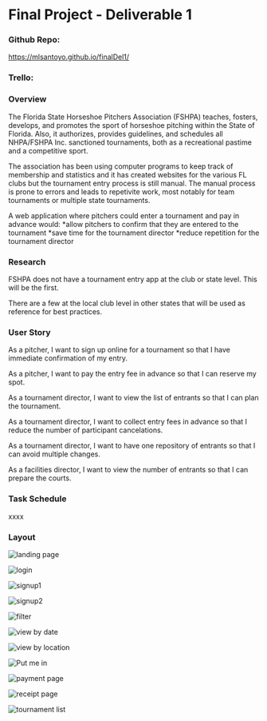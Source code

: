 # Final Project - Deliverable 1

### Github Repo:
https://mlsantoyo.github.io/finalDel1/


### Trello: 

### Overview
The Florida State Horseshoe Pitchers Association (FSHPA) teaches, fosters, develops, and promotes the sport of horseshoe pitching within the State of Florida. Also, it authorizes, provides guidelines, and schedules all NHPA/FSHPA Inc. sanctioned tournaments, both as a recreational pastime and a competitive sport.

The association has been using computer programs to keep track of membership and statistics and it has created websites for the various FL clubs but the tournament entry process is still manual.  The manual process is prone to errors and leads to repetivite work, most notably for team tournaments or multiple state tournaments. 

A web application where pitchers could enter a tournament and pay in advance would: 
	*allow pitchers to confirm that they are entered to the tournament
	*save time for the tournament director
	*reduce repetition for the tournament director

### Research
FSHPA does not have a tournament entry app at the club or state level. This will be the first. 

There are a few at the local club level in other states that will be used as reference for best practices. 


### User Story
As a pitcher, I want to sign up online for a tournament so that I have immediate confirmation of my entry. 

As a pitcher, I want to pay the entry fee in advance so that I can reserve my spot. 

As a tournament director, I want to view the list of entrants so that I can plan the tournament. 

As a tournament director, I want to collect entry fees in advance so that I reduce the number of participant cancelations.

As a tournament director, I want to have one repository of entrants so that I can avoid multiple changes. 

As a facilities director, I want to view the number of entrants so that I can prepare the courts. 



### Task Schedule
xxxx

### Layout
![landing page](/images/landing.png)

![login](/images/login.png)

![signup1](/images/signup1.png)

![signup2](/images/signup2.png)

![filter](/images/filter.png)

![view by date](/images/calendar.png)

![view by location](/images/byClub.png)

![Put me in](/images/putMeIn.png)

![payment page](/images/payment.png)

![receipt page](/images/receipt.png)

![tournament list](/images/tourneyList.png)